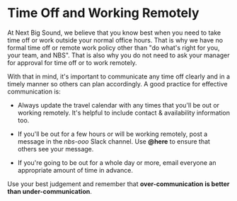 # Time Off and Working Remotely

At Next Big Sound, we believe that you know best when you need to take time off or work outside your normal office hours. That is why we have no formal time off or remote work policy other than "do what's right for you, your team, and NBS". That is also why you do not need to ask your manager for approval for time off or to work remotely.

With that in mind, it's important to communicate any time off clearly and in a timely manner so others can plan accordingly. A good practice for effective communication is:

- Always update the travel calendar with any times that you'll be out or working remotely. It's helpful to include contact & availability information too.

- If you'll be out for a few hours or will be working remotely, post a message in the *nbs-ooo* Slack channel. Use **@here** to ensure that others see your message.

- If you're going to be out for a whole day or more, email everyone an appropriate amount of time in advance.

Use your best judgement and remember that **over-communication is better than under-communication**.

